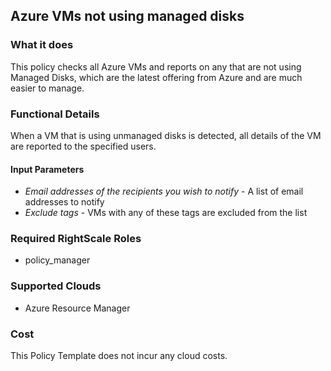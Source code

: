 ## Azure VMs not using managed disks

### What it does
This policy checks all Azure VMs and reports on any that are not using Managed Disks, which are the latest offering from Azure and are much easier to manage.

### Functional Details
When a VM that is using unmanaged disks is detected, all details of the VM are reported to the specified users.

#### Input Parameters
- *Email addresses of the recipients you wish to notify* - A list of email addresses to notify
- *Exclude tags* - VMs with any of these tags are excluded from the list

### Required RightScale Roles
- policy_manager

### Supported Clouds
- Azure Resource Manager

### Cost
This Policy Template does not incur any cloud costs.